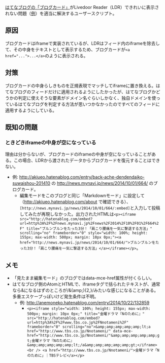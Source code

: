 [はてなブログの「ブログカード」](http://staff.hatenablog.com/entry/2014/09/05/143600)がLivedoor Reader（LDR）できれいに表示されない問題（[例](https://twitter.com/azu_re/status/522987874090627072)）を適当に解決するユーザースクリプト。

## 原因

ブログカードはiframeで実装されているが、LDRはフィード内のiframeを除去して、その中身をテキストとして表示するため、ブログカードが`<a href="...">...</a>`のように表示される。

## 対策

ブログカードの中身らしきものを正規表現でマッチしてiframeに置き換える。はてなブログのフィードだけに適用されるようにしたかったが、はてなブログかどうかの判定に使えそうな要素がドメイン名ぐらいしかなく、独自ドメインを使っているはてなブログを判定する方法が思いつかなかったのですべてのフィードに適用するようにしている。

## 既知の問題

### ときどきiframeの中身が空になっている

理由は分からないが、ブログカードのiframeの中身が空になっていることがある。この場合、LDRから渡されたデータからブログカードを復元することはできない。

- 例: http://akiueo.hatenablog.com/entry/back-ache-dendendaiko-suwaishou-201410 の http://news.mynavi.jp/news/2014/10/01/664/ のブログカード。
  - 編集モードをこのブログと同じ「Markdownモード」に設定して（http://akiueo.hatenablog.com/about で確認できる）、`[http://news.mynavi.jp/news/2014/10/01/664/:embed]`と入力して投稿してみたが再現しなかった。出力されたHTMLは`<p><iframe src="http://hatenablog.com/embed?url=http%3A%2F%2Fnews.mynavi.jp%2Fnews%2F2014%2F10%2F01%2F664%2F" title="ブルンブルンをたった3分！「肩こり腰痛を一気に撃退する方法」" scrolling="no" frameborder="0" style="width: 100%; height: 155px; max-width: 500px; margin: 10px 0px;"><a href="http://news.mynavi.jp/news/2014/10/01/664/">ブルンブルンをたった3分！「肩こり腰痛を一気に撃退する方法」</a></iframe></p>`。

## メモ

- 「見たまま編集モード」のブログではdata-mce-href属性が付くらしい。
- はてなブログ側のAtomとHTMLで、iframeタグで括られたテキストが、通常なら&amp;になるはずのところが/&(amp;){2,}/みたいな感じになることがある。多重エスケープっぽいけど発生条件は不明。
  - 例: http://anemoneko.hatenablog.com/entry/2014/10/22/132859
    - `<p><iframe style="width: 100%; height: 155px; max-width: 500px; margin: 10px 0px;" title="金曜ドラマ『Nのために』" src="http://hatenablog.com/embed?url=http%3A%2F%2Fwww.tbs.co.jp%2FNnotameni%2F" frameborder="0" scrolling="no">&amp;amp;amp;amp;amp;lt;a href="http://www.tbs.co.jp/Nnotameni/" data-mce-href="http://www.tbs.co.jp/Nnotameni/"&amp;amp;amp;amp;amp;gt;金曜ドラマ『Nのために』&amp;amp;amp;amp;amp;lt;/a&amp;amp;amp;amp;amp;gt;</iframe><br /> <a href="http://www.tbs.co.jp/Nnotameni/">金曜ドラマ「Nのために」｜TBSテレビ</a></p>`
